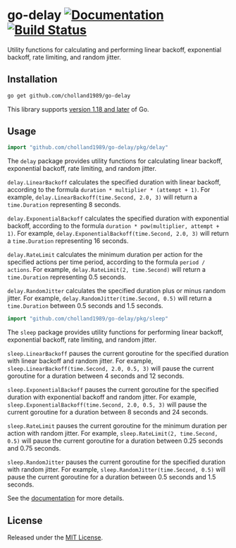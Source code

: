 # go-delay [![Documentation][doc-img]][doc] [![Build Status][ci-img]][ci]

Utility functions for calculating and performing linear backoff, exponential
backoff, rate limiting, and random jitter.

## Installation

```bash
go get github.com/cholland1989/go-delay
```

This library supports [version 1.18 and later][ver] of Go.

## Usage

```go
import "github.com/cholland1989/go-delay/pkg/delay"
```

The `delay` package provides utility functions for calculating linear backoff,
exponential backoff, rate limiting, and random jitter.

`delay.LinearBackoff` calculates the specified duration with linear backoff,
according to the formula `duration * multiplier * (attempt + 1)`. For example,
`delay.LinearBackoff(time.Second, 2.0, 3)` will return a `time.Duration`
representing 8 seconds.

`delay.ExponentialBackoff` calculates the specified duration with exponential
backoff, according to the formula `duration * pow(multiplier, attempt + 1)`.
For example, `delay.ExponentialBackoff(time.Second, 2.0, 3)` will return a
`time.Duration` representing 16 seconds.

`delay.RateLimit` calculates the minimum duration per action for the specified
actions per time period, according to the formula `period / actions`. For
example, `delay.RateLimit(2, time.Second)` will return a `time.Duration`
representing 0.5 seconds.

`delay.RandomJitter` calculates the specified duration plus or minus random
jitter. For example, `delay.RandomJitter(time.Second, 0.5)` will return a
`time.Duration` between 0.5 seconds and 1.5 seconds.

```go
import "github.com/cholland1989/go-delay/pkg/sleep"
```

The `sleep` package provides utility functions for performing linear backoff,
exponential backoff, rate limiting, and random jitter.

`sleep.LinearBackoff` pauses the current goroutine for the specified duration
with linear backoff and random jitter. For example,
`sleep.LinearBackoff(time.Second, 2.0, 0.5, 3)` will pause the current
goroutine for a duration between 4 seconds and 12 seconds.

`sleep.ExponentialBackoff` pauses the current goroutine for the specified
duration with exponential backoff and random jitter. For example,
`sleep.ExponentialBackoff(time.Second, 2.0, 0.5, 3)` will pause the current
goroutine for a duration between 8 seconds and 24 seconds.

`sleep.RateLimit` pauses the current goroutine for the minimum duration per
action with random jitter. For example, `sleep.RateLimit(2, time.Second, 0.5)`
will pause the current goroutine for a duration between 0.25 seconds and 0.75
seconds.

`sleep.RandomJitter` pauses the current goroutine for the specified duration
with random jitter. For example, `sleep.RandomJitter(time.Second, 0.5)` will
pause the current goroutine for a duration between 0.5 seconds and 1.5 seconds.

See the [documentation][doc] for more details.

## License

Released under the [MIT License](LICENSE).

[ci]: https://github.com/cholland1989/go-delay/actions/workflows/build.yml
[ci-img]: https://github.com/cholland1989/go-delay/actions/workflows/build.yml/badge.svg
[doc]: https://pkg.go.dev/github.com/cholland1989/go-delay/pkg/delay
[doc-img]: https://pkg.go.dev/badge/github.com/cholland1989/go-delay/pkg/delay
[ver]: https://go.dev/doc/devel/release
